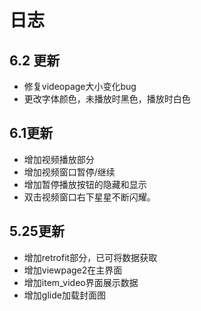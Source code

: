 # 日志

## 6.2 更新

+ 修复videopage大小变化bug
+ 更改字体颜色，未播放时黑色，播放时白色

## 6.1更新

- 增加视频播放部分
- 增加视频窗口暂停/继续
- 增加暂停播放按钮的隐藏和显示
- 双击视频窗口右下星星不断闪耀。

## 5.25更新

- 增加retrofit部分，已可将数据获取
- 增加viewpage2在主界面
- 增加item_video界面展示数据
- 增加glide加载封面图
